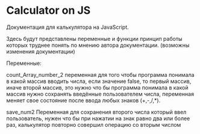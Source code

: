 # Calculator on JS

Документация для калькулятора на JavaScript.

Здесь будут представлены переменные и функции принцип работы которых труднее понять по мнению автора документации. (возможны изменения документации) 

Переменные: 

count_Array_number_2 
переменная для того чтобы программа понимала в какой массив вводить числа, если значение false, то первый массив, иначе второй массив, это нужно что бы программа понимала в какой массив нужно сохранять введённые пользователем числа, переменная меняет свое состояние после ввода любых знаков (+,-,/,*).

save_num2 
Переменная для сохранения второго числа который ввел пользователь, нужен что бы при нажатии на знак равно два или более раз, калькулятор повторно совершил операцию со вторым числом
